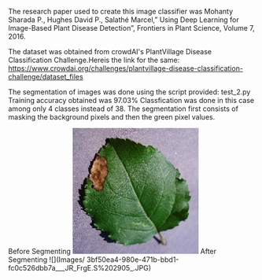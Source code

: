 The research paper used to create this image classifier was Mohanty Sharada P., Hughes David P., Salathé Marcel,” Using Deep Learning for Image-Based Plant Disease Detection”, Frontiers in Plant Science, Volume 7, 2016.

The dataset was obtained from crowdAI's PlantVillage Disease Classification Challenge.Hereis the link for the same: https://www.crowdai.org/challenges/plantvillage-disease-classification-challenge/dataset_files


The segmentation of images was done using the script provided: test_2.py
Training accuracy obtained was 97.03%
Classfication was done in this case among only 4 classes instead of 38.
The segmentation first consists of masking the background pixels and then the green pixel values.

Before Segmenting ![](Images/3bf50ea4-980e-471b-bbd1-fc0c526dbb7a___JR_FrgE.S%202905.JPG)
After Segmenting  ![](Images/ 	3bf50ea4-980e-471b-bbd1-fc0c526dbb7a___JR_FrgE.S%202905_.JPG)

